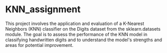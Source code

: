 # KNN_assignment
This project involves the application and evaluation of a K-Nearest Neighbors (KNN) classifier on the Digits dataset from the sklearn.datasets module. The goal is to assess the performance of the KNN model in classifying handwritten digits and to understand the model's strengths and areas for potential improvement.
